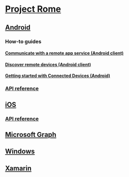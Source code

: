 # [Project Rome](index.md)

## [Android](Android/README.md)

### How-to guides
#### [Communicate with a remote app service (Android client)](Android/how-to-guides/communicate-with-a-remote-app-service-android.md)
#### [Discover remote devices (Android client)](Android/how-to-guides/discover-remote-devices-android.md)
#### [Getting started with Connected Devices (Android)](Android/how-to-guides/getting-started-rome-android.md)

### [API reference](Android/api-reference/index.md)

## [iOS](iOS/README.md)

### [API reference](iOS/api-reference/index.md)

## [Microsoft Graph](MSGraph/README.md)

## [Windows](Windows/README.md)

## [Xamarin](Xamarin/readme.md)
